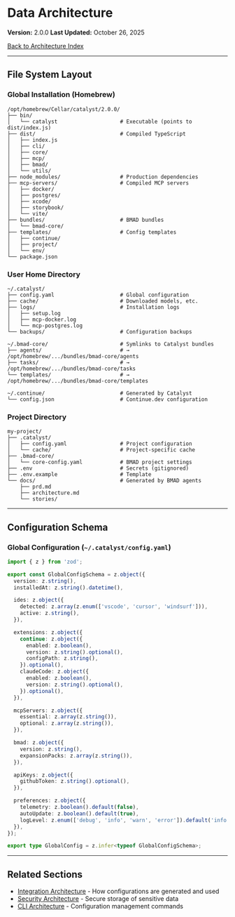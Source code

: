 # Data Architecture

**Version:** 2.0.0
**Last Updated:** October 26, 2025

[Back to Architecture Index](README.md)

---

## File System Layout

### Global Installation (Homebrew)

```
/opt/homebrew/Cellar/catalyst/2.0.0/
├── bin/
│   └── catalyst                    # Executable (points to dist/index.js)
├── dist/                           # Compiled TypeScript
│   ├── index.js
│   ├── cli/
│   ├── core/
│   ├── mcp/
│   ├── bmad/
│   └── utils/
├── node_modules/                   # Production dependencies
├── mcp-servers/                    # Compiled MCP servers
│   ├── docker/
│   ├── postgres/
│   ├── xcode/
│   ├── storybook/
│   └── vite/
├── bundles/                        # BMAD bundles
│   └── bmad-core/
├── templates/                      # Config templates
│   ├── continue/
│   ├── project/
│   └── env/
└── package.json
```

### User Home Directory

```
~/.catalyst/
├── config.yaml                     # Global configuration
├── cache/                          # Downloaded models, etc.
├── logs/                           # Installation logs
│   ├── setup.log
│   ├── mcp-docker.log
│   └── mcp-postgres.log
└── backups/                        # Configuration backups

~/.bmad-core/                       # Symlinks to Catalyst bundles
├── agents/                         # → /opt/homebrew/.../bundles/bmad-core/agents
├── tasks/                          # → /opt/homebrew/.../bundles/bmad-core/tasks
└── templates/                      # → /opt/homebrew/.../bundles/bmad-core/templates

~/.continue/                        # Generated by Catalyst
└── config.json                     # Continue.dev configuration
```

### Project Directory

```
my-project/
├── .catalyst/
│   ├── config.yaml                 # Project configuration
│   └── cache/                      # Project-specific cache
├── .bmad-core/
│   └── core-config.yaml            # BMAD project settings
├── .env                            # Secrets (gitignored)
├── .env.example                    # Template
└── docs/                           # Generated by BMAD agents
    ├── prd.md
    ├── architecture.md
    └── stories/
```

---

## Configuration Schema

### Global Configuration (`~/.catalyst/config.yaml`)

```typescript
import { z } from 'zod';

export const GlobalConfigSchema = z.object({
  version: z.string(),
  installedAt: z.string().datetime(),

  ides: z.object({
    detected: z.array(z.enum(['vscode', 'cursor', 'windsurf'])),
    active: z.string(),
  }),

  extensions: z.object({
    continue: z.object({
      enabled: z.boolean(),
      version: z.string().optional(),
      configPath: z.string(),
    }).optional(),
    claudeCode: z.object({
      enabled: z.boolean(),
      version: z.string().optional(),
    }).optional(),
  }),

  mcpServers: z.object({
    essential: z.array(z.string()),
    optional: z.array(z.string()),
  }),

  bmad: z.object({
    version: z.string(),
    expansionPacks: z.array(z.string()),
  }),

  apiKeys: z.object({
    githubToken: z.string().optional(),
  }),

  preferences: z.object({
    telemetry: z.boolean().default(false),
    autoUpdate: z.boolean().default(true),
    logLevel: z.enum(['debug', 'info', 'warn', 'error']).default('info'),
  }),
});

export type GlobalConfig = z.infer<typeof GlobalConfigSchema>;
```

---

## Related Sections

- [Integration Architecture](06-integration-architecture.md) - How configurations are generated and used
- [Security Architecture](08-security-architecture.md) - Secure storage of sensitive data
- [CLI Architecture](03-cli-architecture.md) - Configuration management commands
